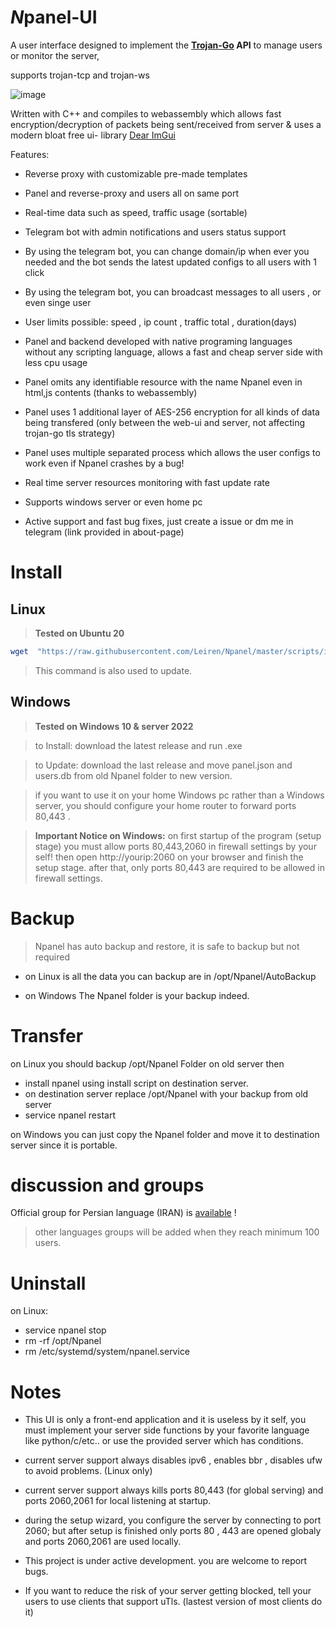 # *N*panel-UI

A user interface designed to implement the **[Trojan-Go](https://github.com/p4gefau1t/trojan-go) API** to manage users or monitor the server,

supports trojan-tcp and trojan-ws

![image](https://user-images.githubusercontent.com/123581768/221713162-05470cbf-f118-44f5-ac91-af825c42a229.png)

Written with C++ and compiles to webassembly which allows fast encryption/decryption of packets being 
sent/received from server &  uses a  modern bloat free ui-  library [Dear ImGui](https://github.com/ocornut/imgui)

Features:
- Reverse proxy with customizable pre-made templates

- Panel and reverse-proxy and users all on same port

- Real-time data such as speed, traffic usage (sortable)

- Telegram bot with admin notifications and users status support

- By using the telegram bot, you can change domain/ip when ever you needed and the bot sends the latest updated configs
  to all users with 1 click
  
- By using the telegram bot, you can broadcast messages to all users , or even singe user

- User limits possible: speed , ip count , traffic total , duration(days)

- Panel and backend developed with native programing languages without any scripting language, allows a fast and cheap server side with less cpu usage

- Panel omits any identifiable resource with the name Npanel even in html,js contents (thanks to webassembly)

- Panel uses 1 additional layer of AES-256 encryption for all kinds of data being transfered (only between the web-ui and server, not affecting trojan-go  tls strategy)

- Panel uses multiple separated process which allows the user configs to work even if Npanel crashes by a bug!

- Real time server resources monitoring with fast update rate 

- Supports windows server or even home pc

- Active support and fast bug fixes, just create a issue or dm me in telegram (link provided in about-page)


# Install
## Linux
>**Tested on Ubuntu 20**


```sh
wget  "https://raw.githubusercontent.com/Leiren/Npanel/master/scripts/install.sh" -O install.sh && chmod +x install.sh && bash install.sh
```

>This command is also used to update. 

## Windows

>**Tested on Windows 10 & server 2022**

>to Install: download the latest release and run .exe

>to Update: download the last release and move panel.json and users.db from old Npanel folder to new version.

>if you want to use it on your home Windows pc rather than a Windows server, you should configure your home router to forward ports 80,443 .

>**Important Notice on Windows:**
on first startup of the program (setup stage) you must allow ports 80,443,2060 in firewall settings by your self!
then open http://yourip:2060 on your browser and finish the setup stage.
after that, only ports 80,443 are required to be allowed in firewall settings.





#	Backup
 > Npanel has auto backup and restore, it is safe to backup but not required

 - on Linux is all the data you can backup are in /opt/Npanel/AutoBackup
 
 - on Windows The Npanel folder is your backup indeed.
 
 # Transfer
on Linux you should backup /opt/Npanel Folder on old server then
- install npanel using install script on destination server.
- on destination server replace /opt/Npanel with your backup from old server
- service npanel restart

on Windows you can just copy the Npanel folder and move it to destination server since it is portable.

# discussion and groups
Official group for Persian language (IRAN) is [available](https://t.me/Npanel_IR) !

> other languages groups will be added when they reach minimum 100 users.

# Uninstall
on Linux:
- service npanel stop
- rm -rf /opt/Npanel
- rm /etc/systemd/system/npanel.service
# Notes
 - This UI is only a front-end application and it is useless by it self, you must implement your server side functions by your favorite language like python/c/etc.. or use the provided server which has conditions.
 
 - current server support always disables ipv6 , enables bbr , disables ufw to avoid problems. (Linux only)
 
-  current server support  always kills ports 80,443 (for global serving) and ports 2060,2061 for local listening at startup. 
- during the setup wizard, you configure the server by connecting to port 2060; but after setup is finished only ports 80 , 443 are opened globaly and ports 2060,2061 are used locally.
 - This project is under active development. you are welcome to report bugs.
 
-  If you want to reduce the risk of your server getting blocked, tell your users to use clients that support uTls. (lastest version of most clients do it)
